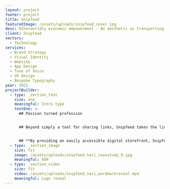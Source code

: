 ```yaml
---
layout: project
footer: project
title: Snipfeed
featuredImage: /assets/uploads/snipfeed_cover.jpg
desc: Otherworldly economic empowerment - An aesthetic as transporting as the brand
client: Snipfeed
sectors:
  - Technology
services:
  - Brand Strategy
  - Visual Identity
  - Website
  - App Design
  - Tone of Voice
  - UX Design
  - Bespoke Typography
year: 2022
projectBuilder:
  - type: _section_text
    size: one
    meaningful: Intro type
    textOne: >-
      ## Passion turned profession


      ## Beyond simply a tool for sharing links, Snipfeed takes the link-in-bio in a whole new direction – offering economic empowerment and the opportunity to turn their creative output into something effortlessly monetisable.


      ## **By providing an easily accessible digital storefront, Snipfeed puts all of a creator’s touchpoints (or snips) into one unified area. Ensuring that no matter the following, scale or scope, they’re here to turn passion into profession.**
  - type: _section_image
    size: fit
    image: /assets/uploads/snipfeed_nari_casestudy_9.jpg
    meaningful: OOH
  - type: _section_video
    size: fit
    video: /assets/uploads/snipfeed_nari_wordmarkreveal.mp4
    meaningful: Logo reveal
---
```

